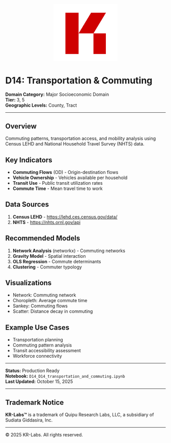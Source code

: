 <div align="center">
  <img src="../../../assets/images/KRLabs_WebLogo.png" alt="KR-Labs" width="200">
</div>

# D14: Transportation & Commuting

**Domain Category:** Major Socioeconomic Domain  
**Tier:** 3, 5  
**Geographic Levels:** County, Tract

---

## Overview

Commuting patterns, transportation access, and mobility analysis using Census LEHD and National Household Travel Survey (NHTS) data.

## Key Indicators

- **Commuting Flows** (OD) - Origin-destination flows
- **Vehicle Ownership** - Vehicles available per household
- **Transit Use** - Public transit utilization rates
- **Commute Time** - Mean travel time to work

## Data Sources

1. **Census LEHD** - https://lehd.ces.census.gov/data/
2. **NHTS** - https://nhts.ornl.gov/api

## Recommended Models

1. **Network Analysis** (networkx) - Commuting networks
2. **Gravity Model** - Spatial interaction
3. **OLS Regression** - Commute determinants
4. **Clustering** - Commuter typology

## Visualizations

- Network: Commuting network
- Choropleth: Average commute time
- Sankey: Commuting flows
- Scatter: Distance decay in commuting

## Example Use Cases

- Transportation planning
- Commuting pattern analysis
- Transit accessibility assessment
- Workforce connectivity

---

**Status:** Production Ready  
**Notebook:** `D14_D14_transportation_and_commuting.ipynb`  
**Last Updated:** October 15, 2025

---

## Trademark Notice

**KR-Labs™** is a trademark of Quipu Research Labs, LLC, a subsidiary of Sudiata Giddasira, Inc.

---

© 2025 KR-Labs. All rights reserved.
